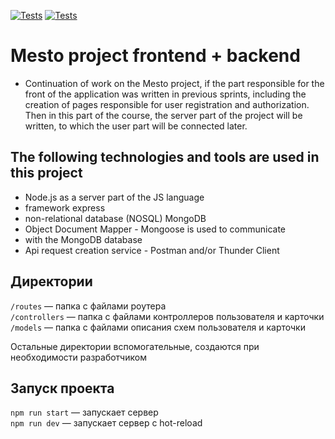 [![Tests](../../actions/workflows/tests-13-sprint.yml/badge.svg)](../../actions/workflows/tests-13-sprint.yml) [![Tests](../../actions/workflows/tests-14-sprint.yml/badge.svg)](../../actions/workflows/tests-14-sprint.yml)

# Mesto project frontend + backend
* Continuation of work on the Mesto project, if the part responsible for the front of the application was written in previous sprints, including the creation of pages responsible for user registration and authorization. Then in this part of the course, the server part of the project will be written, to which the user part will be connected later.

## The following technologies and tools are used in this project
* Node.js as a server part of the JS language
* framework express
* non-relational database (NOSQL) MongoDB
* Object Document Mapper - Mongoose is used to communicate
* with the MongoDB database
* Api request creation service - Postman and/or Thunder Client
## Директории

`/routes` — папка с файлами роутера  
`/controllers` — папка с файлами контроллеров пользователя и карточки   
`/models` — папка с файлами описания схем пользователя и карточки  
  
Остальные директории вспомогательные, создаются при необходимости разработчиком

## Запуск проекта

`npm run start` — запускает сервер   
`npm run dev` — запускает сервер с hot-reload
